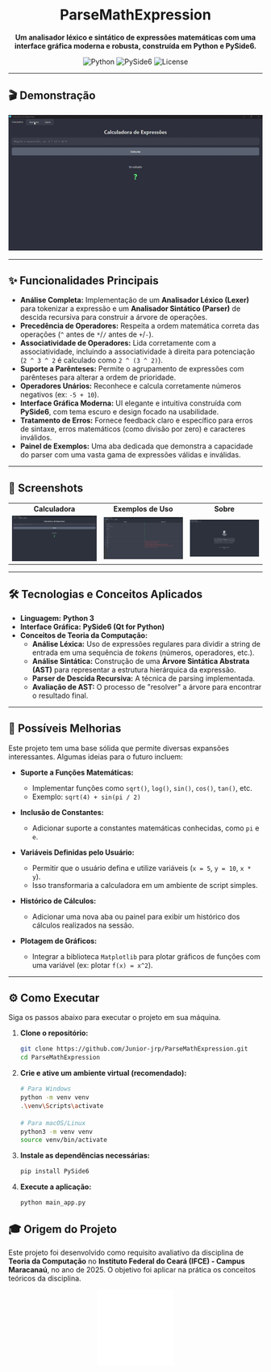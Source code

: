 <div align="center">

# ParseMathExpression 

**Um analisador léxico e sintático de expressões matemáticas com uma interface gráfica moderna e robusta, construída em Python e PySide6.**

</div>

<div align="center">

![Python](https://img.shields.io/badge/Python-3.11%2B-blue?style=for-the-badge&logo=python)
![PySide6](https://img.shields.io/badge/PySide-6-orange?style=for-the-badge&logo=qt)
![License](https://img.shields.io/badge/License-MIT-green?style=for-the-badge)

</div>



---

## 🎬 Demonstração

<div align="center">

![GIF da Aplicação](https://github.com/Junior-jrp/ParseMathExpression/blob/main/ReadmeAssets/gif_PME.gif?raw=true)



</div>

---

## ✨ Funcionalidades Principais

- **Análise Completa:** Implementação de um **Analisador Léxico (Lexer)** para tokenizar a expressão e um **Analisador Sintático (Parser)** de descida recursiva para construir a árvore de operações.
- **Precedência de Operadores:** Respeita a ordem matemática correta das operações (`^` antes de `*`/`/` antes de `+`/`-`).
- **Associatividade de Operadores:** Lida corretamente com a associatividade, incluindo a associatividade à direita para potenciação (`2 ^ 3 ^ 2` é calculado como `2 ^ (3 ^ 2)`).
- **Suporte a Parênteses:** Permite o agrupamento de expressões com parênteses para alterar a ordem de prioridade.
- **Operadores Unários:** Reconhece e calcula corretamente números negativos (ex: `-5 + 10`).
- **Interface Gráfica Moderna:** UI elegante e intuitiva construída com **PySide6**, com tema escuro e design focado na usabilidade.
- **Tratamento de Erros:** Fornece feedback claro e específico para erros de sintaxe, erros matemáticos (como divisão por zero) e caracteres inválidos.
- **Painel de Exemplos:** Uma aba dedicada que demonstra a capacidade do parser com uma vasta gama de expressões válidas e inválidas.

---

## 📸 Screenshots

<table align="center">
  <tr>
    <td align="center"><strong>Calculadora</strong></td>
    <td align="center"><strong>Exemplos de Uso</strong></td>
    <td align="center"><strong>Sobre</strong></td>
  </tr>
  <tr>
    <td><img src="https://github.com/Junior-jrp/ParseMathExpression/blob/main/ReadmeAssets/Image2.png?raw=true" alt="Screenshot da Calculadora" width="400"/></td>
    <td><img src="https://github.com/Junior-jrp/ParseMathExpression/blob/main/ReadmeAssets/Image3.png?raw=true" alt="Screenshot dos Exemplos" width="400"/></td>
    <td><img src="https://github.com/Junior-jrp/ParseMathExpression/blob/main/ReadmeAssets/Image1.png?raw=true" alt="Screenshot Sobre" width="400"/></td>
  </tr>
</table>

---

## 🛠️ Tecnologias e Conceitos Aplicados

- **Linguagem:** **Python 3**
- **Interface Gráfica:** **PySide6 (Qt for Python)**
- **Conceitos de Teoria da Computação:**
  - **Análise Léxica:** Uso de expressões regulares para dividir a string de entrada em uma sequência de *tokens* (números, operadores, etc.).
  - **Análise Sintática:** Construção de uma **Árvore Sintática Abstrata (AST)** para representar a estrutura hierárquica da expressão.
  - **Parser de Descida Recursiva:** A técnica de parsing implementada.
  - **Avaliação de AST:** O processo de "resolver" a árvore para encontrar o resultado final.

---

## 🚀 Possíveis Melhorias

Este projeto tem uma base sólida que permite diversas expansões interessantes. Algumas ideias para o futuro incluem:

- **Suporte a Funções Matemáticas:**
  - Implementar funções como `sqrt()`, `log()`, `sin()`, `cos()`, `tan()`, etc.
  - Exemplo: `sqrt(4) + sin(pi / 2)`

- **Inclusão de Constantes:**
  - Adicionar suporte a constantes matemáticas conhecidas, como `pi` e `e`.

- **Variáveis Definidas pelo Usuário:**
  - Permitir que o usuário defina e utilize variáveis (`x = 5`, `y = 10`, `x * y`).
  - Isso transformaria a calculadora em um ambiente de script simples.

- **Histórico de Cálculos:**
  - Adicionar uma nova aba ou painel para exibir um histórico dos cálculos realizados na sessão.

- **Plotagem de Gráficos:**
  - Integrar a biblioteca `Matplotlib` para plotar gráficos de funções com uma variável (ex: plotar `f(x) = x^2`).

---

## ⚙️ Como Executar

Siga os passos abaixo para executar o projeto em sua máquina.

1.  **Clone o repositório:**
    ```bash
    git clone https://github.com/Junior-jrp/ParseMathExpression.git
    cd ParseMathExpression
    ```

2.  **Crie e ative um ambiente virtual (recomendado):**
    ```bash
    # Para Windows
    python -m venv venv
    .\venv\Scripts\activate

    # Para macOS/Linux
    python3 -m venv venv
    source venv/bin/activate
    ```

3.  **Instale as dependências necessárias:**
    ```bash
    pip install PySide6
    ```

4.  **Execute a aplicação:**
    ```bash
    python main_app.py
    ```


## 🎓 Origem do Projeto

Este projeto foi desenvolvido como requisito avaliativo da disciplina de **Teoria da Computação** no **Instituto Federal do Ceará (IFCE) - Campus Maracanaú**, no ano de 2025. O objetivo foi aplicar na prática os conceitos teóricos da disciplina.

<div align="center">
  <img src="https://github.com/Junior-jrp/ParseMathExpression/blob/main/logo.png?raw=true" alt="Logo" width="150"/>
</div>

